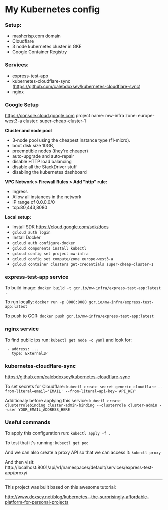 # My Kubernetes config

### Setup:
- mashcrisp.com domain
- Cloudflare
- 3 node kubernetes cluster in GKE
- Google Container Registry

### Services:
- express-test-app
- kubernetes-cloudflare-sync (https://github.com/calebdoxsey/kubernetes-cloudflare-sync)
- nginx

### Google Setup

https://console.cloud.google.com
project name: mw-infra
zone: europe-west3-a
cluster: super-cheap-cluster-1

**Cluster and node pool**
- 3-node pool using the cheapest instance type (f1-micro).
- boot disk size 10GB,
- preemptible nodes (they're cheaper)
- auto-upgrade and auto-repair
- disable HTTP load balancing
- disable all the StackDriver stuff
- disabling the kubernetes dashboard

**VPC Network > Firewall Rules > Add "http" rule:**
- Ingress
- Allow all instances in the network
- IP range of 0.0.0.0/0
- tcp:80,443,8080

**Local setup:**
- Install SDK https://cloud.google.com/sdk/docs
- `gcloud auth login`
- Install Docker
- `gcloud auth configure-docker`
- `gcloud components install kubectl`
- `gcloud config set project mw-infra`
- `gcloud config set compute/zone europe-west3-a`
- `gcloud container clusters get-credentials super-cheap-cluster-1`

### express-test-app service
To build image:
`docker build -t gcr.io/mw-infra/express-test-app:latest .`

To run locally:
`docker run -p 8080:8080 gcr.io/mw-infra/express-test-app:latest`

To push to GCR:
`docker push gcr.io/mw-infra/express-test-app:latest`

### nginx service
To find public ips run:
`kubectl get node -o yaml`
and look for:
```
 - address: ...
   type: ExternalIP
```

### kubernetes-cloudflare-sync
https://github.com/calebdoxsey/kubernetes-cloudflare-sync

To set secrets for Cloudflare:
`kubectl create secret generic cloudflare --from-literal=email='EMAIL' --from-literal=api-key='API_KEY'`

Additionaly before applying this service:
`kubectl create clusterrolebinding cluster-admin-binding --clusterrole cluster-admin --user YOUR_EMAIL_ADDRESS_HERE`

### Useful commands

To apply this configuration run:
`kubectl apply -f .`

To test that it's running:
`kubectl get pod`

And we can also create a proxy API so that we can access it:
`kubectl proxy`

And then visit:
http://localhost:8001/api/v1/namespaces/default/services/express-test-app/proxy/

---

This project was built based on this awesome tutorial:

http://www.doxsey.net/blog/kubernetes--the-surprisingly-affordable-platform-for-personal-projects
